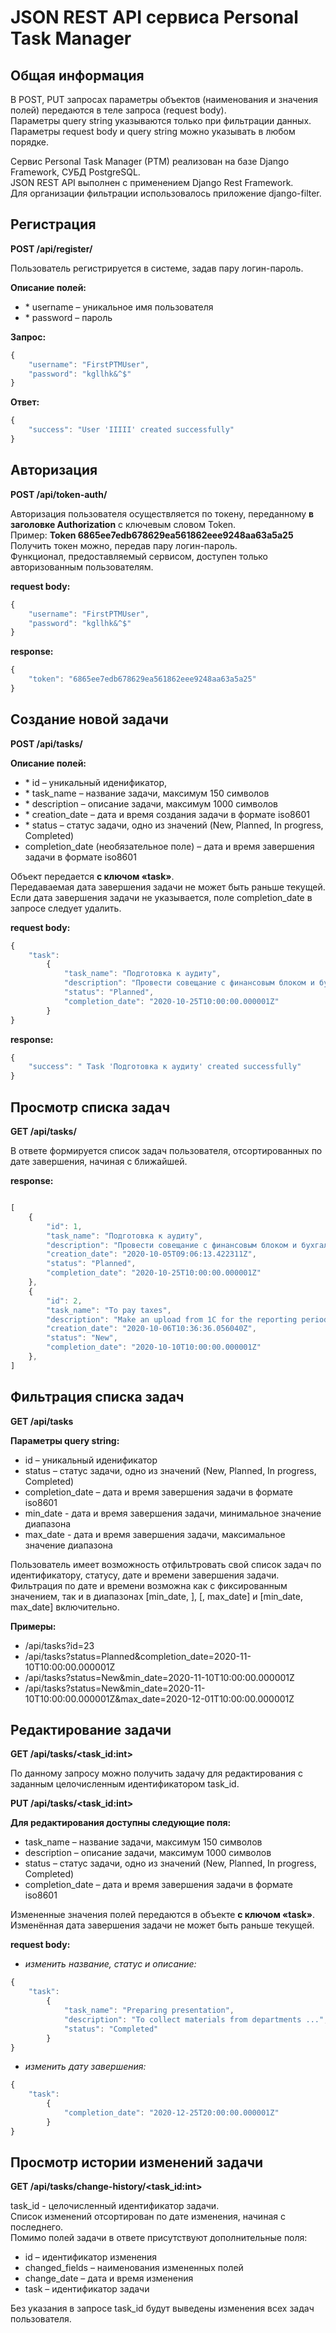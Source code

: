 # JSON REST API сервиса Personal Task Manager

## **Общая информация**

В POST, PUT запросах параметры объектов (наименования и значения полей) передаются в теле запроса (request body).  
Параметры query string указываются только при фильтрации данных.  
Параметры request body и query string можно указывать в любом порядке.  

Сервис Personal Task Manager (PTM) реализован на базе Django Framework, CУБД PostgreSQL.  
JSON REST API выполнен с применением Django Rest Framework.  
Для организации фильтрации использовалось приложение django-filter. 

## **Регистрация**  

**POST /api/register/**  

Пользователь регистрируется в системе, задав пару логин-пароль.

**Описание полей:**
* \* username – уникальное имя пользователя
* \* password – пароль 

**Запрос:**
```javascript
{  
    "username": "FirstPTMUser",  
    "password": "kgllhk&^$"  
}
```
**Ответ:**
```javascript
{  
    "success": "User 'IIIII' created successfully"  
}
```
## **Авторизация**  

**POST /api/token-auth/**  

Авторизация пользователя осуществляется по токену, переданному **в заголовке Authorization** с ключевым словом Token.  
Пример: **Token 6865ee7edb678629ea561862eee9248aa63a5a25**  
Получить токен можно, передав пару логин-пароль.  
Функционал, предоставляемый сервисом, доступен только авторизованным пользователям.  

**request body:**
```javascript
{
    "username": "FirstPTMUser",
    "password": "kgllhk&^$"
}
```
**response:**  
```javascript
{
    "token": "6865ee7edb678629ea561862eee9248aa63a5a25"
}
```

## **Создание новой задачи**  

**POST  /api/tasks/**  

**Описание полей:**
* \* id – уникальный иденификатор,
* \* task_name – название задачи, максимум 150 символов
* \* description – описание задачи, максимум 1000 символов
* \* creation_date – дата и время создания задачи в формате iso8601
* \* status – статус задачи, одно из значений (New, Planned, In progress, Completed)
* completion_date (необязательное поле) – дата и время завершения задачи в формате iso8601

Объект передается **с ключом «task»**.  
Передаваемая дата завершения задачи не может быть раньше текущей.  
Если дата завершения задачи не указывается, поле completion_date в запросе следует удалить.  

**request body:**
```javascript
{
    "task":
        {
            "task_name": "Подготовка к аудиту",
            "description": "Провести совещание с финансовым блоком и бухгалтерий",
            "status": "Planned",
            "completion_date": "2020-10-25T10:00:00.000001Z"
        }
}
```
**response:**  
```javascript
{
    "success": " Task 'Подготовка к аудиту' created successfully"
}
```

## **Просмотр списка задач**  
**GET  /api/tasks/**  

В ответе формируется список задач пользователя, отсортированных по дате завершения, начиная с ближайшей.  

**response:**
```javascript

[
    {
        "id": 1,
        "task_name": "Подготовка к аудиту",
        "description": "Провести совещание с финансовым блоком и бухгалтерий",
        "creation_date": "2020-10-05T09:06:13.422311Z",
        "status": "Planned",
        "completion_date": "2020-10-25T10:00:00.000001Z"
    },
    {
        "id": 2,
        "task_name": "To pay taxes",
        "description": "Make an upload from 1C for the reporting period",
        "creation_date": "2020-10-06T10:36:36.056040Z",
        "status": "New",
        "completion_date": "2020-10-10T10:00:00.000001Z"
    },
]
```

## **Фильтрация списка задач** 

**GET  /api/tasks** 

**Параметры query string:**
* id – уникальный иденификатор
* status – статус задачи, одно из значений (New, Planned, In progress, Completed)
* completion_date – дата и время завершения задачи в формате iso8601
* min_date - дата и время завершения задачи, минимальное значение диапазона
* max_date - дата и время завершения задачи, максимальное значение диапазона

Пользователь имеет возможность отфильтровать свой список задач по идентификатору, статусу, дате и времени завершения задачи.  
Фильтрация по дате и времени возможна как с фиксированным значением, так и в диапазонах 
[min_date, ], [, max_date] и [min_date, max_date] включительно.  

**Примеры:**  
* /api/tasks?id=23  
* /api/tasks?status=Planned&completion_date=2020-11-10T10:00:00.000001Z  
* /api/tasks?status=New&min_date=2020-11-10T10:00:00.000001Z  
* /api/tasks?status=New&min_date=2020-11-10T10:00:00.000001Z&max_date=2020-12-01T10:00:00.000001Z  


## **Редактирование задачи**  

**GET  /api/tasks/<task_id:int>** 

По данному запросу можно получить задачу для редактирования с заданным целочисленным идентификатором task_id.

**PUT  /api/tasks/<task_id:int>**  

**Для редактирования доступны следующие поля:**  
* task_name – название задачи, максимум 150 символов
* description – описание задачи, максимум 1000 символов
* status – статус задачи, одно из значений (New, Planned, In progress, Completed)
* completion_date – дата и время завершения задачи в формате iso8601

Измененные значения полей передаются в объекте **с ключом «task»**.  
Изменённая дата завершения задачи не может быть раньше текущей.  

**request body:**
- *изменить название, статус и описание:*  
```javascript
{
    "task":
        {
            "task_name": "Preparing presentation",
            "description": "To collect materials from departments ...",
            "status": "Completed"
        }
}
```
- *изменить дату завершения:*  
```javascript
{
    "task":
        {
            "completion_date": "2020-12-25T20:00:00.000001Z"
        }
}
```

## **Просмотр истории изменений задачи**  

**GET  /api/tasks/change-history/<task_id:int>**  

task_id - целочисленный идентификатор задачи.  
Список изменений отсортирован по дате изменения, начиная с последнего.  
Помимо полей задачи в ответе присутствуют дополнительные поля:  
* id – идентификатор изменения
* changed_fields – наименования измененных полей
* change_date – дата и время изменения
* task – идентификатор задачи

Без указания в запросе task_id будут выведены изменения всех задач пользователя.
